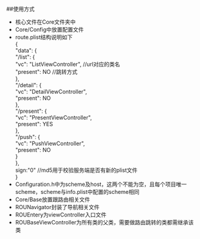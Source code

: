 ##使用方式
- 核心文件在Core文件夹中
- Core/Config中放置配置文件
 - route.plist结构说明如下<br>
 	 {  
 	 	"data": {  
 	 		"/list": {  
 	 			"vc": "ListViewController",  //url对应的类名  
 	 			"present": NO		//跳转方式  
 	 		},   
 	 		"/detail": {  
 	 			"vc": "DetailViewController",  
 	 			"present": NO  
 	 		},  
 	 		"/present": {  
 	 			"vc": "PresentViewController",  
 	 			"present": YES  
 	 		},  
 	 		"/push": {  
 	 			"vc": "PushViewController",  
 	 			"present": NO  
 	 		}  
 	 	},  
 	 	sign:"0"	 //md5用于校验服务端是否有新的plist文件  
 	 }
 - Configuration.h中为scheme及host，这两个不能为空，且每个项目唯一scheme，scheme与info.plist中配置的scheme相同
- Core/Base放置跟路由相关文件
 - ROUNavigator封装了导航相关文件
 - ROUEntery为viewController入口文件
 - ROUBaseViewController为所有类的父类，需要做路由跳转的类都需继承该类


